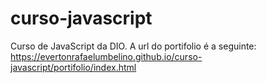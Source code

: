 # curso-javascript
 Curso de JavaScript da DIO. 
 A url do portifolio é a seguinte:
 https://evertonrafaelumbelino.github.io/curso-javascript/portifolio/index.html